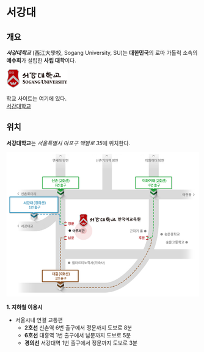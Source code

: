 # 서강대

## 개요
***서강대학교*** (西江大學校, Sogang University, SU)는 **대한민국**의 로마 가톨릭 소속의 **예수회**가 설립한 **사립 대학**이다. 

![서강대학교](images\logo.png)


학교 사이트는 여기에 있다.  
[서강대학교](https://sogang.ac.kr/ko/home)

## 위치

**서강대학교**는 *서울특별시 마포구 백범로 35*에 위치한다. 

![위치](images\D1710_map.jpg)

**1. 지하철 이용시**

- 서울시내 연결 교통편
    - **2호선** 신촌역 6번 출구에서 정문까지 도보로 8분
    - **6호선** 대흥역 1번 출구에서 남문까지 도보로 5분
    - **경의선** 서강대역 1번 출구에서 정문까지 도보로 3분